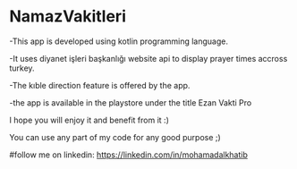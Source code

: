 # NamazVakitleri
-This app is developed using kotlin programming language.

-It uses diyanet işleri başkanlığı website api to display prayer times accross turkey.

-The kıble direction feature is offered by the app.

-the app is available in the playstore under the title Ezan Vakti Pro

I hope you will enjoy it and benefit from it :)

You can use any part of my code for any good purpose ;)

#follow me on linkedin:
https://linkedin.com/in/mohamadalkhatib
